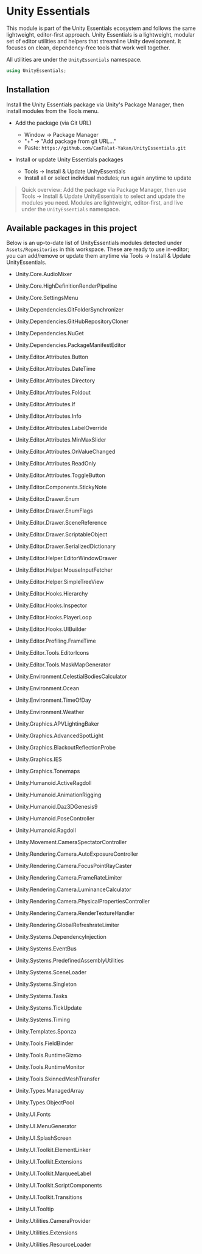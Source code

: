 # Unity Essentials

This module is part of the Unity Essentials ecosystem and follows the same lightweight, editor-first approach.
Unity Essentials is a lightweight, modular set of editor utilities and helpers that streamline Unity development. It focuses on clean, dependency-free tools that work well together.

All utilities are under the `UnityEssentials` namespace.

```csharp
using UnityEssentials;
```

## Installation

Install the Unity Essentials package via Unity's Package Manager, then install modules from the Tools menu.

- Add the package (via Git URL)
    - Window → Package Manager
    - "+" → "Add package from git URL…"
    - Paste: `https://github.com/CanTalat-Yakan/UnityEssentials.git`

- Install or update Unity Essentials packages
    - Tools → Install & Update UnityEssentials
    - Install all or select individual modules; run again anytime to update

> Quick overview: Add the package via Package Manager, then use Tools → Install & Update UnityEssentials to select and update the modules you need. Modules are lightweight, editor‑first, and live under the `UnityEssentials` namespace.

## Available packages in this project

Below is an up-to-date list of UnityEssentials modules detected under `Assets/Repositories` in this workspace. These are ready to use in-editor; you can add/remove or update them anytime via Tools → Install & Update UnityEssentials.

- Unity.Core.AudioMixer
- Unity.Core.HighDefinitionRenderPipeline
- Unity.Core.SettingsMenu


- Unity.Dependencies.GitFolderSynchronizer
- Unity.Dependencies.GitHubRepositoryCloner
- Unity.Dependencies.NuGet
- Unity.Dependencies.PackageManifestEditor


- Unity.Editor.Attributes.Button
- Unity.Editor.Attributes.DateTime
- Unity.Editor.Attributes.Directory
- Unity.Editor.Attributes.Foldout
- Unity.Editor.Attributes.If
- Unity.Editor.Attributes.Info
- Unity.Editor.Attributes.LabelOverride
- Unity.Editor.Attributes.MinMaxSlider
- Unity.Editor.Attributes.OnValueChanged
- Unity.Editor.Attributes.ReadOnly
- Unity.Editor.Attributes.ToggleButton


- Unity.Editor.Components.StickyNote


- Unity.Editor.Drawer.Enum
- Unity.Editor.Drawer.EnumFlags
- Unity.Editor.Drawer.SceneReference
- Unity.Editor.Drawer.ScriptableObject
- Unity.Editor.Drawer.SerializedDictionary


- Unity.Editor.Helper.EditorWindowDrawer
- Unity.Editor.Helper.MouseInputFetcher
- Unity.Editor.Helper.SimpleTreeView


- Unity.Editor.Hooks.Hierarchy
- Unity.Editor.Hooks.Inspector
- Unity.Editor.Hooks.PlayerLoop
- Unity.Editor.Hooks.UIBuilder


- Unity.Editor.Profiling.FrameTime


- Unity.Editor.Tools.EditorIcons
- Unity.Editor.Tools.MaskMapGenerator


- Unity.Environment.CelestialBodiesCalculator
- Unity.Environment.Ocean
- Unity.Environment.TimeOfDay
- Unity.Environment.Weather


- Unity.Graphics.APVLightingBaker
- Unity.Graphics.AdvancedSpotLight
- Unity.Graphics.BlackoutReflectionProbe
- Unity.Graphics.IES
- Unity.Graphics.Tonemaps


- Unity.Humanoid.ActiveRagdoll
- Unity.Humanoid.AnimationRigging
- Unity.Humanoid.Daz3DGenesis9
- Unity.Humanoid.PoseController
- Unity.Humanoid.Ragdoll


- Unity.Movement.CameraSpectatorController


- Unity.Rendering.Camera.AutoExposureController
- Unity.Rendering.Camera.FocusPointRayCaster
- Unity.Rendering.Camera.FrameRateLimiter
- Unity.Rendering.Camera.LuminanceCalculator
- Unity.Rendering.Camera.PhysicalPropertiesController
- Unity.Rendering.Camera.RenderTextureHandler
- Unity.Rendering.GlobalRefreshrateLimiter


- Unity.Systems.DependencyInjection
- Unity.Systems.EventBus
- Unity.Systems.PredefinedAssemblyUtilities
- Unity.Systems.SceneLoader
- Unity.Systems.Singleton
- Unity.Systems.Tasks
- Unity.Systems.TickUpdate
- Unity.Systems.Timing


- Unity.Templates.Sponza


- Unity.Tools.FieldBinder
- Unity.Tools.RuntimeGizmo
- Unity.Tools.RuntimeMonitor
- Unity.Tools.SkinnedMeshTransfer


- Unity.Types.ManagedArray
- Unity.Types.ObjectPool


- Unity.UI.Fonts
- Unity.UI.MenuGenerator
- Unity.UI.SplashScreen
- Unity.UI.Toolkit.ElementLinker
- Unity.UI.Toolkit.Extensions
- Unity.UI.Toolkit.MarqueeLabel
- Unity.UI.Toolkit.ScriptComponents
- Unity.UI.Toolkit.Transitions
- Unity.UI.Tooltip


- Unity.Utilities.CameraProvider
- Unity.Utilities.Extensions
- Unity.Utilities.ResourceLoader
